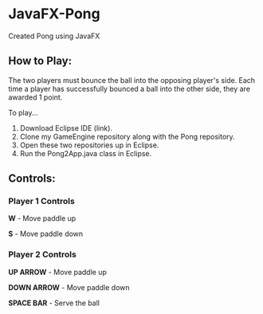 # JavaFX-Pong
Created Pong using JavaFX

## How to Play: 
The two players must bounce the ball into the opposing player's side. Each time a player has successfully bounced a ball into the other side, they are awarded 1 point.

To play...
1) Download Eclipse IDE (link).
2) Clone my GameEngine repository along with the Pong repository.
3) Open these two repositories up in Eclipse.
4) Run the Pong2App.java class in Eclipse.

## Controls: 
### Player 1 Controls ###

**W** - Move paddle up

**S** - Move paddle down

### Player 2 Controls ###

**UP ARROW** - Move paddle up

**DOWN ARROW** - Move paddle down
          
**SPACE BAR** - Serve the ball

